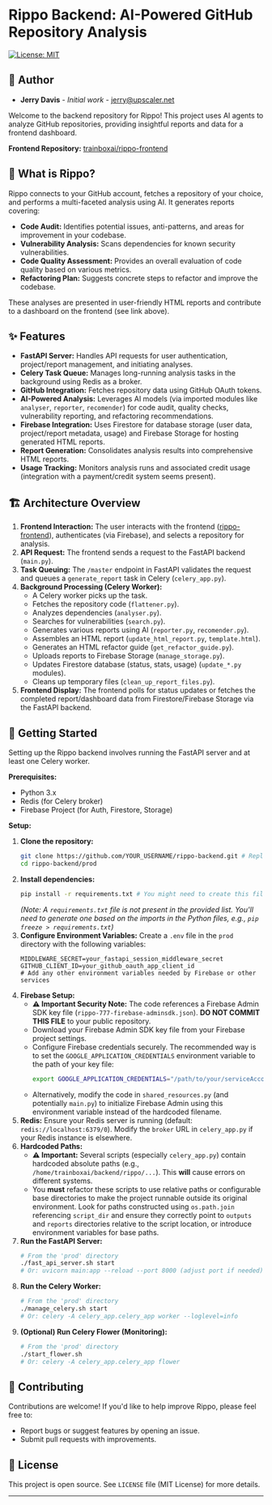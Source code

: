 # Rippo Backend: AI-Powered GitHub Repository Analysis

[![License: MIT](https://img.shields.io/badge/License-MIT-yellow.svg)](https://opensource.org/licenses/MIT) 

## 👤 Author

*   **Jerry Davis** - *Initial work* - [jerry@upscaler.net](mailto:jerry@upscaler.net)


Welcome to the backend repository for Rippo! This project uses AI agents to analyze GitHub repositories, providing insightful reports and data for a frontend dashboard.

**Frontend Repository:** [trainboxai/rippo-frontend](https://github.com/trainboxai/rippo-frontend)

## 🤔 What is Rippo?

Rippo connects to your GitHub account, fetches a repository of your choice, and performs a multi-faceted analysis using AI. It generates reports covering:

*   **Code Audit:** Identifies potential issues, anti-patterns, and areas for improvement in your codebase.
*   **Vulnerability Analysis:** Scans dependencies for known security vulnerabilities.
*   **Code Quality Assessment:** Provides an overall evaluation of code quality based on various metrics.
*   **Refactoring Plan:** Suggests concrete steps to refactor and improve the codebase.

These analyses are presented in user-friendly HTML reports and contribute to a dashboard on the frontend (see link above).

## ✨ Features

*   **FastAPI Server:** Handles API requests for user authentication, project/report management, and initiating analyses.
*   **Celery Task Queue:** Manages long-running analysis tasks in the background using Redis as a broker.
*   **GitHub Integration:** Fetches repository data using GitHub OAuth tokens.
*   **AI-Powered Analysis:** Leverages AI models (via imported modules like `analyser`, `reporter`, `recomender`) for code audit, quality checks, vulnerability reporting, and refactoring recommendations.
*   **Firebase Integration:** Uses Firestore for database storage (user data, project/report metadata, usage) and Firebase Storage for hosting generated HTML reports.
*   **Report Generation:** Consolidates analysis results into comprehensive HTML reports.
*   **Usage Tracking:** Monitors analysis runs and associated credit usage (integration with a payment/credit system seems present).

## 🏗️ Architecture Overview

1.  **Frontend Interaction:** The user interacts with the frontend ([rippo-frontend](https://github.com/trainboxai/rippo-frontend)), authenticates (via Firebase), and selects a repository for analysis.
2.  **API Request:** The frontend sends a request to the FastAPI backend (`main.py`).
3.  **Task Queuing:** The `/master` endpoint in FastAPI validates the request and queues a `generate_report` task in Celery (`celery_app.py`).
4.  **Background Processing (Celery Worker):**
    *   A Celery worker picks up the task.
    *   Fetches the repository code (`flattener.py`).
    *   Analyzes dependencies (`analyser.py`).
    *   Searches for vulnerabilities (`search.py`).
    *   Generates various reports using AI (`reporter.py`, `recomender.py`).
    *   Assembles an HTML report (`update_html_report.py`, `template.html`).
    *   Generates an HTML refactor guide (`get_refactor_guide.py`).
    *   Uploads reports to Firebase Storage (`manage_storage.py`).
    *   Updates Firestore database (status, stats, usage) (`update_*.py` modules).
    *   Cleans up temporary files (`clean_up_report_files.py`).
5.  **Frontend Display:** The frontend polls for status updates or fetches the completed report/dashboard data from Firestore/Firebase Storage via the FastAPI backend.

## 🚀 Getting Started

Setting up the Rippo backend involves running the FastAPI server and at least one Celery worker.

**Prerequisites:**

*   Python 3.x
*   Redis (for Celery broker)
*   Firebase Project (for Auth, Firestore, Storage)

**Setup:**

1.  **Clone the repository:**
    ```bash
    git clone https://github.com/YOUR_USERNAME/rippo-backend.git # Replace with actual repo URL
    cd rippo-backend/prod
    ```
2.  **Install dependencies:**
    ```bash
    pip install -r requirements.txt # You might need to create this file!
    ```
    *(Note: A `requirements.txt` file is not present in the provided list. You'll need to generate one based on the imports in the Python files, e.g., `pip freeze > requirements.txt`)*
3.  **Configure Environment Variables:** Create a `.env` file in the `prod` directory with the following variables:
    ```dotenv
    MIDDLEWARE_SECRET=your_fastapi_session_middleware_secret
    GITHUB_CLIENT_ID=your_github_oauth_app_client_id
    # Add any other environment variables needed by Firebase or other services
    ```
4.  **Firebase Setup:**
    *   **⚠️ Important Security Note:** The code references a Firebase Admin SDK key file (`rippo-777-firebase-adminsdk.json`). **DO NOT COMMIT THIS FILE** to your public repository.
    *   Download your Firebase Admin SDK key file from your Firebase project settings.
    *   Configure Firebase credentials securely. The recommended way is to set the `GOOGLE_APPLICATION_CREDENTIALS` environment variable to the path of your key file:
        ```bash
        export GOOGLE_APPLICATION_CREDENTIALS="/path/to/your/serviceAccountKey.json"
        ```
    *   Alternatively, modify the code in `shared_resources.py` (and potentially `main.py`) to initialize Firebase Admin using this environment variable instead of the hardcoded filename.
5.  **Redis:** Ensure your Redis server is running (default: `redis://localhost:6379/0`). Modify the `broker` URL in `celery_app.py` if your Redis instance is elsewhere.
6.  **Hardcoded Paths:**
    *   **⚠️ Important:** Several scripts (especially `celery_app.py`) contain hardcoded absolute paths (e.g., `/home/trainboxai/backend/rippo/...`). This **will** cause errors on different systems.
    *   You **must** refactor these scripts to use relative paths or configurable base directories to make the project runnable outside its original environment. Look for paths constructed using `os.path.join` referencing `script_dir` and ensure they correctly point to `outputs` and `reports` directories relative to the script location, or introduce environment variables for base paths.
7.  **Run the FastAPI Server:**
    ```bash
    # From the 'prod' directory
    ./fast_api_server.sh start
    # Or: uvicorn main:app --reload --port 8000 (adjust port if needed)
    ```
8.  **Run the Celery Worker:**
    ```bash
    # From the 'prod' directory
    ./manage_celery.sh start
    # Or: celery -A celery_app.celery_app worker --loglevel=info
    ```
9.  **(Optional) Run Celery Flower (Monitoring):**
    ```bash
    # From the 'prod' directory
    ./start_flower.sh
    # Or: celery -A celery_app.celery_app flower
    ```

## 🤝 Contributing

Contributions are welcome! If you'd like to help improve Rippo, please feel free to:

*   Report bugs or suggest features by opening an issue.
*   Submit pull requests with improvements.



## 📜 License

This project is open source. See `LICENSE` file (MIT License) for more details.


---


